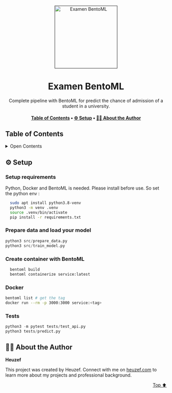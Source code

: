 <a name="readme-top"></a>
<div align="center">

<a href="" target="_blank" title="Go to  website">
<img width="196px" alt="Examen BentoML" src="https://www.inovex.de/wp-content/uploads/mlops-mit-BentoML-1500x880.png">
</a>

# Examen BentoML

Complete pipeline with BentoML for predict the chance of admission of a student in a university.

</div>

<div align="center"><h4><a href="#-table-of-contents">️Table of Contents</a> • <a href="#-setup">⚙ ️Setup</a> • <a href="#-about-the-author">👨🏻‍ About the Author</a></h4></div>

## ️Table of Contents
 <details>
<summary>Open Contents</summary>

- [Examen BentoML](#examen-bentoml)
  - [⚙ ️Setup](#-setup)
  - [👨🏻‍ About the Author](#-about-the-author)
</details>

## ⚙ ️Setup

### Setup requirements

Python, Docker and BentoML is needed. Please install before use. So set the python env :

```bash
  sudo apt install python3.8-venv
  python3 -m venv .venv
  source .venv/bin/activate
  pip install -r requirements.txt
```

### Prepare data and load your model

```python  
python3 src/prepare_data.py
python3 src/train_model.py
```

### Create container with BentoML
```bash
  bentoml build
  bentoml containerize service:latest
```

### Docker
```bash
bentoml list # get the tag
docker run --rm -p 3000:3000 service:<tag>
```

### Tests

```python  
python3 -m pytest tests/test_api.py
python3 tests/predict.py
```

## 👨🏻‍ About the Author

**Heuzef**

This project was created by Heuzef. Connect with me on [heuzef.com](https://heuzef.com) to learn more about my projects and professional background.

<p align="right"><a href="#readme-top">Top ⬆️</a></p>